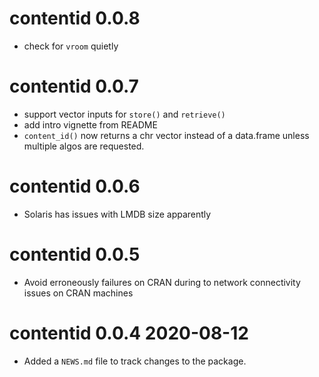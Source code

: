 # contentid 0.0.8

* check for `vroom` quietly

# contentid 0.0.7

* support vector inputs for `store()` and `retrieve()`
* add intro vignette from README
* `content_id()` now returns a chr vector instead of a data.frame unless
  multiple algos are requested. 

# contentid 0.0.6

* Solaris has issues with LMDB size apparently

# contentid 0.0.5

* Avoid erroneously failures on CRAN during to network connectivity issues on CRAN machines

# contentid 0.0.4 2020-08-12

* Added a `NEWS.md` file to track changes to the package.
